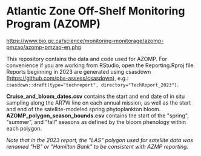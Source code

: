 # Atlantic Zone Off-Shelf Monitoring Program (AZOMP)  

https://www.bio.gc.ca/science/monitoring-monitorage/azomp-pmzao/azomp-pmzao-en.php  

This repository contains the data and code used for AZOMP. For convenience if you are working from RStudio, open the Reporting.Rproj file. Reports beginning in 2023 are generated using csasdown (https://github.com/pbs-assess/csasdown), e.g.: `csasdown::draft(type="techreport", directory="TechReport_2023")`.  

**Cruise_and_bloom_dates.csv** contains the start and end date of in situ sampling along the AR7W line on each annual mission, as well as the start and end of the satellite-modeled spring phytoplankton bloom.  
**AZOMP_polygon_season_bounds.csv** contains the start of the "spring", "summer", and "fall" seasons as defined by the bloom phenology within each polygon.  

*Note that in the 2023 report, the "LAS" polygon used for satellite data was renamed "HB" or "Hamilton Bank" to be consistent with AZMP reporting.*  
